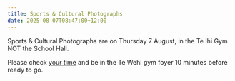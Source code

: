 ```yaml
---
title: Sports & Cultural Photographs
date: 2025-08-07T08:47:00+12:00
---
```

Sports & Cultural Photographs are on Thursday 7 August, in the Te Ihi Gym NOT the School Hall.  

Please check [your time](https://docs.google.com/document/d/1nsWOmWFBYWy2nlllSJuTmSBx1d1lyKSbUrfMEOhB6PQ/edit?fbclid=IwY2xjawL2m_RleHRuA2FlbQIxMQABHqEoJzvyBig9ZKZY9wsJq49QVQ3heZ-Ci5BTRyxSThjabCwJpZhuZkq7Lxdd_aem_gWi_N47SKZTQMTllpJOTlQ&tab=t.0) and be in the Te Wehi gym foyer 10 minutes before ready to go.
